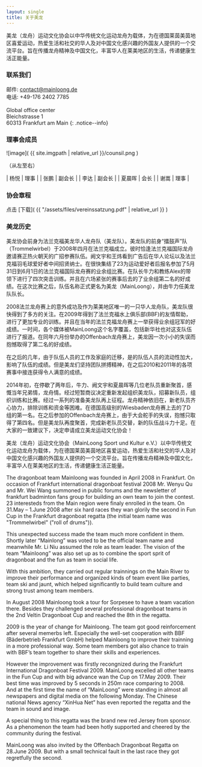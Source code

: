 ```yaml
---
layout: single
title: 关于美龙
---
```


美龙（龙舟）运动文化协会以中华传统文化运动龙舟为载体，为在德国莱茵美茵地区喜爱运动，热爱生活和社交的华人及对中国文化感兴趣的外国友人提供的一个交流平台。旨在传播龙舟精神及中国文化，丰富华人在莱美地区的生活，传递健康生活正能量。

### 联系我们

 邮件: contact@mainloong.de <br>
 电话: +49-176 2402 7785 <br>
 <br> 
 Global office center <br>
 Bleichstrasse 1 <br>
 60313 Frankfurt am Main
{: .notice--info}

### 理事会成员

![image]( {{ site.imgpath | relative_url }}/counsil.png )


（从左至右）	 

| 杨悦   | 理事   |
| 张鹏   | 副会长 |
| 李达   | 副会长 |
| 夏晨晖 | 会长   |
| 谢嵩   | 理事   |


### 协会章程

点击 [下载]( {{ "/assets/files/vereinssatzung.pdf" | relative_url }} )


### 美龙历史

美龙协会前身为法兰克福美龙华人龙舟队（美龙队）。美龙队的前身“擂鼓声”队（Trommelwirbel）于2008年四月在法兰克福成立。彼时恰逢法兰克福国际龙舟邀请赛正热火朝天的广招参赛队伍。阙文宇和王炜看到广告后在华人论坛以及法兰克福羽毛球爱好者中间招贤纳士。在很快集结了23为运动爱好者后报名参加了5月31日到6月1日的法兰克福国际龙舟赛的业余组比赛。在队长牛力和教练Alex的带领下进行了四次突击训练。并且在六场紧张的赛事后去的了业余组第二名的好成绩。在这次比赛之后，队伍名称正式更名为美龙（MainLoong），并由牛力任美龙队队长。

2008法兰龙舟赛上的意外成功及作为莱美地区唯一的一只华人龙舟队，美龙队很快得到了多方的关注。在2009年得到了法兰克福水上俱乐部(BBF)的友情帮助，进行了更加专业的训练。并且在当年的法兰克福龙舟赛上一举获得业余组冠军的好成绩。一时间，各个媒体被MainLoong这个名字覆盖，包括新华社也对这支队伍进行了报道。在同年六月份举办的Offenbach龙舟赛上，美龙因一次小小的失误而抱憾取得了第二名的好成绩。

在之后的几年，由于队伍人员的工作及家庭的迁移，是的队伍人员的流动性加大，影响了队伍的成绩。但是美龙们坚持团队拼搏精神，在之后2010和2011年的各项赛事中接连获得令人满意的成绩。

2014年初，在停歇了两年后，牛力、阙文宇和夏晨晖等几位老队员重新聚首，感慨当年兄弟情，龙舟情。经过短暂商议决定重新发起组织美龙队，招募新队员，组织训练和比赛。经过一系列的准备美龙队再上征程。龙舟精神依旧在，新老队员齐心协力，排除训练和资金等困难。在德国高级别的Wiesbaden龙舟赛上去的了D组的第一名。在之后参加的Offenbach龙舟赛上，由于大会舵手的失误，抱憾只取得了第四名。但是美龙队再度聚首，完成新老队员交替，新的队伍战斗力十足。在大家的一致建议下，决定申请成立美龙运动文化协会！

美龙（龙舟）运动文化协会（MainLoong Sport und Kultur e.V.）以中华传统文化运动龙舟为载体，为在德国莱茵美茵地区喜爱运动，热爱生活和社交的华人及对中国文化感兴趣的外国友人提供的一个交流平台。旨在传播龙舟精神及中国文化，丰富华人在莱美地区的生活，传递健康生活正能量。

The dragonboat team Mainloong was founded in April 2008 in Frankfurt. On occasion of Frankfurt international dragonboat festival 2008 Mr. Wenyu Qu and Mr. Wei Wang summoned in public forums and the newsletter of frankfurt badminton fans group for building an own team to join the contest. 23 interesteds from the Main region were finaly enrolled in the team. On 31.May – 1.June 2008 after six hard races they wan glorily the second in Fun Cup in the Frankfurt dragonboat regatta (the initial team name was
"Trommelwirbel" ("roll of drums")).

This unexpected success made the team much more confident in them. Shortly later “Mainlong” was voted to be the official team name and meanwhile Mr. Li Niu assumed the role as team leader. The vision of the team “Mainloong” was also set up as to combine the sport sprit of dragonboat and the fun as team in social life.

With this ambition, they carried out regular trainnings on the Main River to improve their performance and organized kinds of team event like parties, team ski and jaunt, which helped significantly to build team culture and strong trust among team members.

In August 2008 Mainloong took a tour for Sorpesee to have a team vacation there. Besides they challenged several professional dragonboat teams in the 2nd Veltin Dragonboat Cup and reached the 8th in the regatta.

2009 is the year of change for Mainloong. The team got good reinforcement after several memerbs left. Especially the well-set cooperation with BBF (Bäderbetrieb Frankfurt GmbH) helped Mainloong to improve their trainning in a more professional way. Some team members got also chance to train with BBF’s team together to share their skills and experiences.

However the improvement was firstly recongnized during the Frankfurt International Dragonboat Festival 2009. MainLoong excelled all other teams in the Fun Cup and with big advance wan the Cup on 17.May 2009. Their best time was improved by 5 seconds in 250m race comparing to 2008. And at the first time the name of “MainLoong” were standing in almost all newspapers and digital media on the following Monday. The Chinese national News agency “XinHua Net” has even reported the regatta and the team in sound and image.

A special thing to this regatta was the brand new red Jersey from sponsor. As a phenomenon the team had been hotly supported and cheered by the community during the festival.

MainLoong was also invited by the Offenbach Dragonboat Regatta on 28.June 2009. But with a small technical fault in the last race they got regretfully the second.
